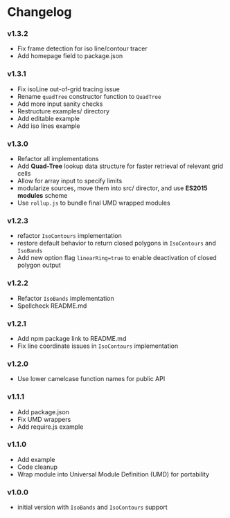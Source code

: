 # Changelog

### v1.3.2
- Fix frame detection for iso line/contour tracer
- Add homepage field to package.json

### v1.3.1
- Fix isoLine out-of-grid tracing issue
- Rename `quadTree` constructor function to `QuadTree`
- Add more input sanity checks
- Restructure examples/ directory
- Add editable example
- Add iso lines example


### v1.3.0
- Refactor all implementations
- Add **Quad-Tree** lookup data structure for faster retrieval of relevant grid cells
- Allow for array input to specify limits
- modularize sources, move them into src/ director, and use **ES2015 modules** scheme
- Use `rollup.js` to bundle final UMD wrapped modules


### v1.2.3
- refactor `IsoContours` implementation
- restore default behavior to return closed polygons in `IsoContours` and `IsoBands`
- Add new option flag `linearRing=true` to enable deactivation of closed polygon output


### v1.2.2
- Refactor `IsoBands` implementation
- Spellcheck README.md


### v1.2.1
- Add npm package link to README.md
- Fix line coordinate issues in `IsoContours` implementation


### v1.2.0
- Use lower camelcase function names for public API


### v1.1.1
- Add package.json
- Fix UMD wrappers
- Add require.js example


### v1.1.0
- Add example 
- Code cleanup
- Wrap module into Universal Module Definition (UMD) for portability


### v1.0.0
- initial version with `IsoBands` and `IsoContours` support

